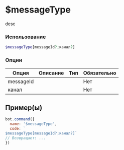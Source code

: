 # $messageType
desc
### Использование
```php
$messageType[messageId?;канал?]
```

### Опции

| Опция | Описание | Тип | Обязательно |
|--------|-------------|------|----------|
| messageId |  |  | Нет | 
| канал |  |  | Нет | 
## Пример(ы)

```javascript
bot.command({
  name: '$messageType',
  code: `
$messageType[messageId?;канал?]`
// Возвращает: ...
})
```
